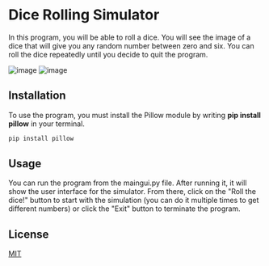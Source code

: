 # Dice Rolling Simulator

In this program, you will be able to roll a dice. You will see the image of a dice that will give you any random number between zero and six. You can roll the dice repeatedly until you decide to quit the program. 

![image](https://user-images.githubusercontent.com/82436702/182579002-0eaaa843-d737-47a2-9987-821462d97af8.png) ![image](https://user-images.githubusercontent.com/82436702/182579086-3b8718f9-3f0c-46c1-8a22-544267b39218.png)

## Installation

To use the program, you must install the Pillow module by writing **pip install pillow** in your terminal.

```bash
pip install pillow
```

## Usage

You can run the program from the maingui.py file. After running it, it will show the user interface for the simulator. From there, click on the "Roll the dice!" button to start with the simulation (you can do it multiple times to get different numbers) or click the "Exit" button to terminate the program.

## License
[MIT](https://choosealicense.com/licenses/mit/)
